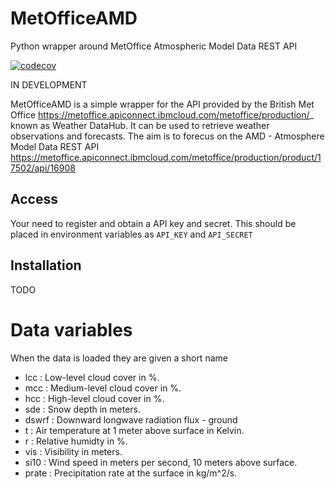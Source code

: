 # MetOfficeAMD
Python wrapper around MetOffice Atmospheric Model Data REST API

[![codecov](https://codecov.io/gh/openclimatefix/MetOfficeAMD/branch/main/graph/badge.svg?token=64JOBKZNCI)](https://codecov.io/gh/openclimatefix/MetOfficeAMD)

IN DEVELOPMENT

MetOfficeAMD is a simple wrapper for the API provided by the British Met Office <https://metoffice.apiconnect.ibmcloud.com/metoffice/production/>_ known as Weather DataHub. It can be used to retrieve weather observations and forecasts. The aim is to forecus on the AMD - Atmosphere Model Data REST API <https://metoffice.apiconnect.ibmcloud.com/metoffice/production/product/17502/api/16908>

## Access
Your need to register and obtain a API key and secret. This should be placed in environment variables as `API_KEY` and `API_SECRET`

## Installation
TODO


# Data variables

When the data is loaded they are given a short name
- lcc   : Low-level cloud cover in %.
- mcc   : Medium-level cloud cover in %.
- hcc   : High-level cloud cover in %.
- sde   : Snow depth in meters.
- dswrf : Downward longwave radiation flux - ground
- t     : Air temperature at 1 meter above surface in Kelvin.
- r     : Relative humidty in %.
- vis   : Visibility in meters.
- si10  : Wind speed in meters per second, 10 meters above surface.
- prate : Precipitation rate at the surface in kg/m^2/s.
